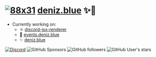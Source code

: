 # [![88x31](https://deniz.blue/assets/88x31v0.png)](https://deniz.blue) [deniz.blue](https://deniz.blue) ✨🌸

- Currently working on:
  - ⚛️ [discord-jsx-renderer](https://github.com/deniz-blue/discordjsx)
  - 📅 [events.deniz.blue](https://events.deniz.blue)
  - ✨ [deniz.blue](https://deniz.blue)

<!--
<a href="https://github.com/anuraghazra/github-readme-stats">
  <img height=150 align="center" src="https://github-readme-stats.vercel.app/api?username=deniz-blue&show_icons=true&theme=tokyonight&hide_border=true" />
</a>
<a href="https://github.com/anuraghazra/convoychat">
  <img height=150 align="center" src="https://github-readme-stats.vercel.app/api/top-langs?username=deniz-blue&layout=compact&langs_count=8&card_width=320&show_icons=true&theme=tokyonight&hide_border=true" />
</a>
-->

[![Discord](https://img.shields.io/discord/1197520507617153064?logo=discord)](https://deniz.blue/discord-invite?id=1197520507617153064)
![GitHub Sponsors](https://img.shields.io/github/sponsors/deniz-blue)
![GitHub followers](https://img.shields.io/github/followers/deniz-blue)
![GitHub User's stars](https://img.shields.io/github/stars/deniz-blue)

